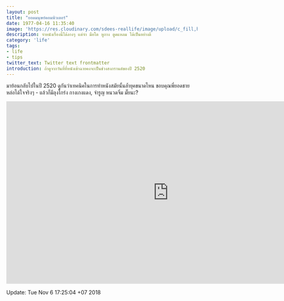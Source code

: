 ```yaml
---
layout: post
title: "ยอดมนุษย์คอมพิวเตอร์"
date: 1977-04-16 11:35:40
image: 'https://res.cloudinary.com/sdees-reallife/image/upload/c_fill,h_399,w_760/v1521962274/the-fantastic-four-th.jpg'
description: จำหนังเรื่องนี้ได้ลางๆ แต่จำ มือโต หูกาง ตูดแหลม ได้เป็นอย่างดี
category: 'life'
tags:
- life
- tips
twitter_text: Twitter text frontmatter
introduction: ถ้าดูจากวันที่ที่หนังเข้าฉายคงจะเป็นช่วงสงกรานต์ของปี 2520
---
```

มาย้อนกลับไปในปี 2520 ดูกันว่าเทคนิคในการทำหนังสมัยนั้นล้ำยุคขนาดไหน ขอบคุณพี่ยอดชาย หล่อได้ใจจริงๆ - แล้วก็มีลุงโกร่ง กางเกงแดง, จำรูญ หนวดจิ๋ม มั๊ยนะ?

<iframe width="853" height="480" src="https://www.youtube.com/embed/qHsy81lJi5E" frameborder="0" allow="accelerometer; autoplay; encrypted-media; gyroscope; picture-in-picture" allowfullscreen></iframe>

Update: Tue Nov  6 17:25:04 +07 2018
